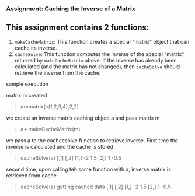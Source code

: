 
### Assignment: Caching the Inverse of a Matrix
## This assignment contains 2 functions:
1.  `makeCacheMatrix`: This function creates a special "matrix" object
    that can cache its inverse.
2.  `cacheSolve`: This function computes the inverse of the special
    "matrix" returned by `makeCacheMatrix` above. If the inverse has
    already been calculated (and the matrix has not changed), then
    `cacheSolve` should retrieve the inverse from the cache.

sample execution

matrix m created
> m=matrix(c(1,2,3,4),2,2)

we create an inverse matrix caching object a and pass matrix m

> a<-makeCacheMatrix(m)

we pass a to the cachcesolve function to retrieve inverse. First time the inverse is calculated and the cache is stored

> cacheSolve(a)
     [,1] [,2]
[1,]   -2  1.5
[2,]    1 -0.5

second time, upon calling teh same function with a, inverse matrix is retrieved from cache.

> cacheSolve(a)
getting cached data
     [,1] [,2]
[1,]   -2  1.5
[2,]    1 -0.5
